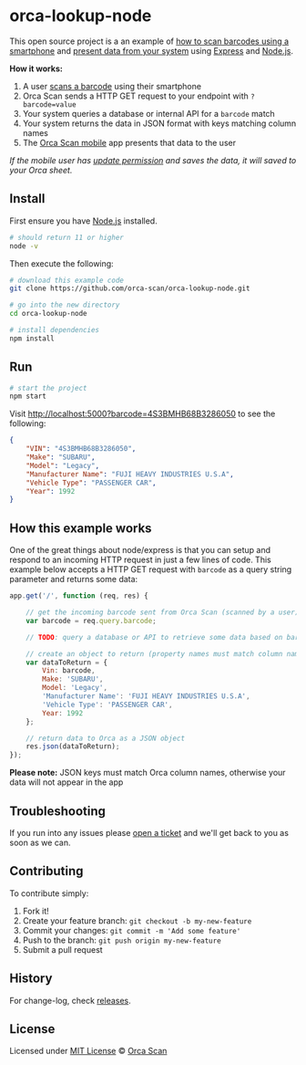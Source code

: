 # orca-lookup-node

This open source project is a an example of [how to scan barcodes using a smartphone](https://orcascan.com/mobile) and [present data from your system](https://orcascan.com/docs/api/lookup-url) using [Express](https://expressjs.com/) and [Node.js](https://nodejs.org/en/about/).

**How it works:**

1. A user [scans a barcode](https://orcascan.com/mobile) using their smartphone
2. Orca Scan sends a HTTP GET request to your endpoint with `?barcode=value`
3. Your system queries a database or internal API for a `barcode` match
4. Your system returns the data in JSON format with keys matching column names
5. The [Orca Scan mobile](https://orcascan.com/mobile) app presents that data to the user

*If the mobile user has [update permission](https://orcascan.com/docs/getting-started/adding-users#selecting-user-permissions) and saves the data, it will saved to your Orca sheet.*

## Install

First ensure you have [Node.js](https://nodejs.org/en/download/) installed.

```bash
# should return 11 or higher
node -v
```

Then execute the following:

```bash
# download this example code
git clone https://github.com/orca-scan/orca-lookup-node.git

# go into the new directory
cd orca-lookup-node

# install dependencies
npm install
```

## Run

```bash
# start the project
npm start
```

Visit [http://localhost:5000?barcode=4S3BMHB68B3286050](http://localhost:5000?barcode=4S3BMHB68B3286050) to see the following:

```json
{
    "VIN": "4S3BMHB68B3286050",
    "Make": "SUBARU",
    "Model": "Legacy",
    "Manufacturer Name": "FUJI HEAVY INDUSTRIES U.S.A",
    "Vehicle Type": "PASSENGER CAR",
    "Year": 1992
}
```

## How this example works

One of the great things about node/express is that you can setup and respond to an incoming HTTP request in just a few lines of code. This example below accepts a HTTP GET request with `barcode` as a query string parameter and returns some data:

```js
app.get('/', function (req, res) {

    // get the incoming barcode sent from Orca Scan (scanned by a user)
    var barcode = req.query.barcode;

    // TODO: query a database or API to retrieve some data based on barcode value

    // create an object to return (property names must match column names)
    var dataToReturn = {
        Vin: barcode,
        Make: 'SUBARU',
        Model: 'Legacy',
        'Manufacturer Name': 'FUJI HEAVY INDUSTRIES U.S.A',
        'Vehicle Type': 'PASSENGER CAR',
        Year: 1992
    };

    // return data to Orca as a JSON object
    res.json(dataToReturn);
});
```

**Please note:** JSON keys must match Orca column names, otherwise your data will not appear in the app

## Troubleshooting

If you run into any issues please [open a ticket](https://github.com/orca-scan/orca-lookup-node/issues) and we'll get back to you as soon as we can.

## Contributing

To contribute simply:

1. Fork it!
2. Create your feature branch: `git checkout -b my-new-feature`
3. Commit your changes: `git commit -m 'Add some feature'`
4. Push to the branch: `git push origin my-new-feature`
5. Submit a pull request

## History

For change-log, check [releases](https://github.com/orca-scan/orca-lookup-node/releases).

## License

Licensed under [MIT License](LICENSE) &copy; [Orca Scan](https://orcascan.com)
